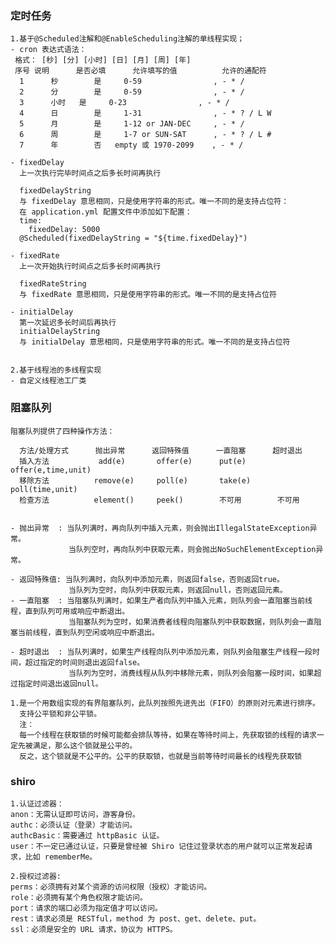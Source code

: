 
### 定时任务
    1.基于@Scheduled注解和@EnableScheduling注解的单线程实现；
    - cron 表达式语法： 
     格式： [秒] [分] [小时] [日] [月] [周] [年]
     序号	说明	    是否必填	  允许填写的值	      允许的通配符
      1	     秒	      是	    0-59	            , - * /
      2	     分	      是	    0-59	            , - * /
      3	     小时	  是	    0-23  	            , - * /
      4	     日	      是	    1-31	            , - * ? / L W
      5	     月	      是	    1-12 or JAN-DEC     , - * /
      6	     周	      是	    1-7 or SUN-SAT      , - * ? / L #
      7	     年	      否	  empty 或 1970-2099    , - * /
      
    - fixedDelay
      上一次执行完毕时间点之后多长时间再执行
      
      fixedDelayString
      与 fixedDelay 意思相同，只是使用字符串的形式。唯一不同的是支持占位符：
      在 application.yml 配置文件中添加如下配置：
      time:
        fixedDelay: 5000
      @Scheduled(fixedDelayString = "${time.fixedDelay}")
      
    - fixedRate
      上一次开始执行时间点之后多长时间再执行
      
      fixedRateString
      与 fixedRate 意思相同，只是使用字符串的形式。唯一不同的是支持占位符
      
    - initialDelay
      第一次延迟多长时间后再执行
      initialDelayString
      与 initialDelay 意思相同，只是使用字符串的形式。唯一不同的是支持占位符
      
      
    2.基于线程池的多线程实现
    - 自定义线程池工厂类

### 阻塞队列
    阻塞队列提供了四种操作方法：
    
      方法/处理方式      抛出异常      返回特殊值      一直阻塞      超时退出
      插入方法           add(e)       offer(e)      put(e)       offer(e,time,unit)
      移除方法          remove(e)     poll(e)       take(e)      poll(time,unit)
      检查方法          element()     peek()        不可用        不可用
      
      
    - 抛出异常  : 当队列满时，再向队列中插入元素，则会抛出IllegalStateException异常。
                 当队列空时，再向队列中获取元素，则会抛出NoSuchElementException异常。
                 
    - 返回特殊值: 当队列满时，向队列中添加元素，则返回false，否则返回true。
                 当队列为空时，向队列中获取元素，则返回null，否则返回元素。
    - 一直阻塞  : 当阻塞队列满时，如果生产者向队列中插入元素，则队列会一直阻塞当前线程，直到队列可用或响应中断退出。
                 当阻塞队列为空时，如果消费者线程向阻塞队列中获取数据，则队列会一直阻塞当前线程，直到队列空闲或响应中断退出。
                 
    - 超时退出  : 当队列满时，如果生产线程向队列中添加元素，则队列会阻塞生产线程一段时间，超过指定的时间则退出返回false。
                 当队列为空时，消费线程从队列中移除元素，则队列会阻塞一段时间，如果超过指定时间退出返回null。
    
    1.是一个用数组实现的有界阻塞队列，此队列按照先进先出（FIFO）的原则对元素进行排序。
      支持公平锁和非公平锁。
      注：
      每一个线程在获取锁的时候可能都会排队等待，如果在等待时间上，先获取锁的线程的请求一定先被满足，那么这个锁就是公平的。
      反之，这个锁就是不公平的。公平的获取锁，也就是当前等待时间最长的线程先获取锁


### shiro
    1.认证过滤器：
    anon：无需认证即可访问，游客身份。
    authc：必须认证（登录）才能访问。
    authcBasic：需要通过 httpBasic 认证。
    user：不一定已通过认证，只要是曾经被 Shiro 记住过登录状态的用户就可以正常发起请求，比如 rememberMe。
    
    2.授权过滤器:
    perms：必须拥有对某个资源的访问权限（授权）才能访问。
    role：必须拥有某个角色权限才能访问。
    port：请求的端口必须为指定值才可以访问。
    rest：请求必须是 RESTful，method 为 post、get、delete、put。
    ssl：必须是安全的 URL 请求，协议为 HTTPS。

